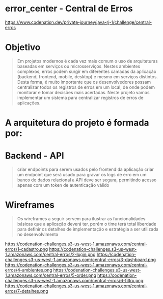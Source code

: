 # error_center - Central de Erros

https://www.codenation.dev/private-journey/java-rj-1/challenge/central-erros

# Objetivo
> Em projetos modernos é cada vez mais comum o uso de arquiteturas baseadas em serviços ou microsserviços. Nestes ambientes complexos, erros podem surgir em diferentes camadas da aplicação (backend, frontend, mobile, desktop) e mesmo em serviços distintos. Desta forma, é muito importante que os desenvolvedores possam centralizar todos os registros de erros em um local, de onde podem monitorar e tomar decisões mais acertadas. Neste projeto vamos implementar um sistema para centralizar registros de erros de aplicações.

# A arquitetura do projeto é formada por:

# Backend - API
> criar endpoints para serem usados pelo frontend da aplicação
criar um endpoint que será usado para gravar os logs de erro em um banco de dados relacional
a API deve ser segura, permitindo acesso apenas com um token de autenticação válido

# Wireframes
 > Os wireframes a seguir servem para ilustrar as funcionalidades básicas que a aplicação deverá ter, porém o time terá total liberdade para definir os detalhes de implementação e estratégia a ser utilizada no desenvolvimento

https://codenation-challenges.s3-us-west-1.amazonaws.com/central-erros/1-cadastro.png
https://codenation-challenges.s3-us-west-1.amazonaws.com/central-erros/2-login.png
https://codenation-challenges.s3-us-west-1.amazonaws.com/central-erros/3-dashboard.png
https://codenation-challenges.s3-us-west-1.amazonaws.com/central-erros/4-ambientes.png
https://codenation-challenges.s3-us-west-1.amazonaws.com/central-erros/5-order.png
https://codenation-challenges.s3-us-west-1.amazonaws.com/central-erros/6-filtro.png
https://codenation-challenges.s3-us-west-1.amazonaws.com/central-erros/7-detalhes.png
